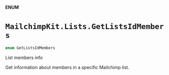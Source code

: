 **ENUM**

# `MailchimpKit.Lists.GetListsIdMembers`

```swift
enum GetListsIdMembers
```

List members info

Get information about members in a specific Mailchimp list.
